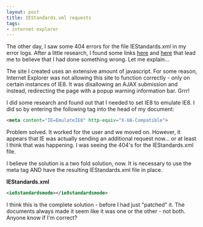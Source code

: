 ```yaml
---
layout: post
title: IEStandards.xml requests
tags:
- internet explorer
---
```


The other day, I saw some 404 errors for the file IEStandards.xml in my error logs.  After a little research, I found some links [here](http://blogs.msdn.com/b/ie/archive/2009/07/01/ie-compatibility-list-pruning.aspx) and [here](http://blogs.msdn.com/b/askie/archive/2009/03/23/understanding-compatibility-modes-in-internet-explorer-8.aspx) that lead me to believe that I had done something wrong.
Let me explain...

The site I created uses an extensive amount of javascript.  For some reason, Internet Explorer was not allowing this site to function correctly - only on certain instances of IE8.  It was disallowing an AJAX submission and instead, redirecting the page with a popup warning information bar.  Grrr!

I did some research and found out that I needed to set IE8 to emulate IE8.  I did so by entering the following tag into the head of my document:

```html
<meta content="IE=EmulateIE8" http-equiv="X-UA-Compatible">
```

Problem solved. It worked for the user and we moved on.  However, it appears that IE was actually sending an additional request now... or at least I think that was happening.  I was seeing the 404's for the IEStandards.xml file.

I believe the solution is a two fold solution, now. It is necessary to use the meta tag AND have the resulting IEStandards.xml file in place.

**IEStandards.xml**

```xml
<ie8standardsmode></ie8standardsmode>
```

I think this is the complete solution - before I had just "patched" it.  The documents always made it seem like it was one or the other - not both. Anyone know if I'm correct?
